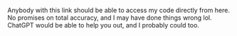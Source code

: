 Anybody with this link should be able to access my code directly from here. No promises on total accuracy, and I may have done things wrong lol. ChatGPT would be able to help you out, and I probably could too.
